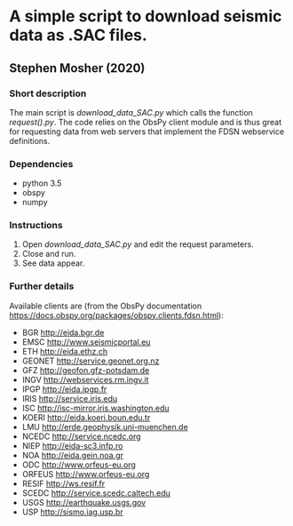 # A simple script to download seismic data as .SAC files.
## Stephen Mosher (2020)

### Short description

The main script is *download_data_SAC.py* which calls the function *request().py*. The code relies on the ObsPy client module and is thus great for requesting data from web servers that implement the FDSN webservice definitions.

### Dependencies

  - python 3.5
  - obspy
  - numpy

### Instructions

  1) Open *download_data_SAC.py* and edit the request parameters.
  2) Close and run.
  3) See data appear.

### Further details

Available clients are (from the ObsPy documentation https://docs.obspy.org/packages/obspy.clients.fdsn.html):
  
- BGR     http://eida.bgr.de
- EMSC    http://www.seismicportal.eu
- ETH     http://eida.ethz.ch
- GEONET  http://service.geonet.org.nz
- GFZ     http://geofon.gfz-potsdam.de
- INGV    http://webservices.rm.ingv.it
- IPGP    http://eida.ipgp.fr
- IRIS    http://service.iris.edu
- ISC     http://isc-mirror.iris.washington.edu
- KOERI   http://eida.koeri.boun.edu.tr
- LMU     http://erde.geophysik.uni-muenchen.de
- NCEDC   http://service.ncedc.org
- NIEP    http://eida-sc3.infp.ro
- NOA     http://eida.gein.noa.gr
- ODC     http://www.orfeus-eu.org
- ORFEUS  http://www.orfeus-eu.org
- RESIF   http://ws.resif.fr
- SCEDC   http://service.scedc.caltech.edu
- USGS    http://earthquake.usgs.gov
- USP     http://sismo.iag.usp.br
